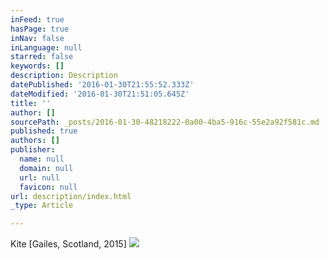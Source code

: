 ```yaml
---
inFeed: true
hasPage: true
inNav: false
inLanguage: null
starred: false
keywords: []
description: Description
datePublished: '2016-01-30T21:55:52.333Z'
dateModified: '2016-01-30T21:51:05.645Z'
title: ''
author: []
sourcePath: _posts/2016-01-30-48218222-0a00-4ba5-916c-55e2a92f581c.md
published: true
authors: []
publisher:
  name: null
  domain: null
  url: null
  favicon: null
url: description/index.html
_type: Article

---
```

Kite \[Gailes, Scotland, 2015\]
![](https://the-grid-user-content.s3-us-west-2.amazonaws.com/0dd8f7bf-fdce-4f49-b4e7-aa2fde05bf9f.JPG)
